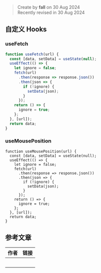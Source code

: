 > Create by **fall** on 30 Aug 2024<br/>
> Recently revised in 30 Aug 2024

## 自定义 Hooks

### useFetch

```jsx
function useFetch(url) {
  const [data, setData] = useState(null);
  useEffect(() => {
    let ignore = false;
    fetch(url)
      .then(response => response.json())
      .then(json => {
        if (!ignore) {
          setData(json);
        }
      });
    return () => {
      ignore = true;
    };
  }, [url]);
  return data;
}
```

### useMousePosition

```tsx
function useMousePosition(url) {
  const [data, setData] = useState(null);
  useEffect(() => {
    let ignore = false;
    fetch(url)
      .then(response => response.json())
      .then(json => {
        if (!ignore) {
          setData(json);
        }
      });
    return () => {
      ignore = true;
    };
  }, [url]);
  return data;
}
```





## 参考文章

| 作者 | 链接 |
| ---- | ---- |
|      |      |
|      |      |
|      |      |
|      |      |
|      |      |



